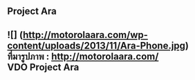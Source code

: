 Project  Ara
------
![] (http://motorolaara.com/wp-content/uploads/2013/11/Ara-Phone.jpg)   
ที่มารูปภาพ : http://motorolaara.com/   
VDO Project Ara
-------

